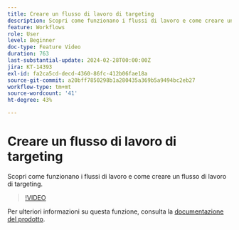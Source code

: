 ```yaml
---
title: Creare un flusso di lavoro di targeting
description: Scopri come funzionano i flussi di lavoro e come creare un flusso di lavoro di targeting.
feature: Workflows
role: User
level: Beginner
doc-type: Feature Video
duration: 763
last-substantial-update: 2024-02-28T00:00:00Z
jira: KT-14393
exl-id: fa2ca5cd-decd-4360-86fc-412b06fae18a
source-git-commit: a20bff7850298b1a280435a369b5a9494bc2eb27
workflow-type: tm+mt
source-wordcount: '41'
ht-degree: 43%

---
```


# Creare un flusso di lavoro di targeting

Scopri come funzionano i flussi di lavoro e come creare un flusso di lavoro di targeting.

>[!VIDEO](https://video.tv.adobe.com/v/3453980/?learn=on&captions=ita)


Per ulteriori informazioni su questa funzione, consulta la [documentazione del prodotto](https://experienceleague.adobe.com/docs/campaign-web/v8/wf/gs-workflows.html?lang=it).

